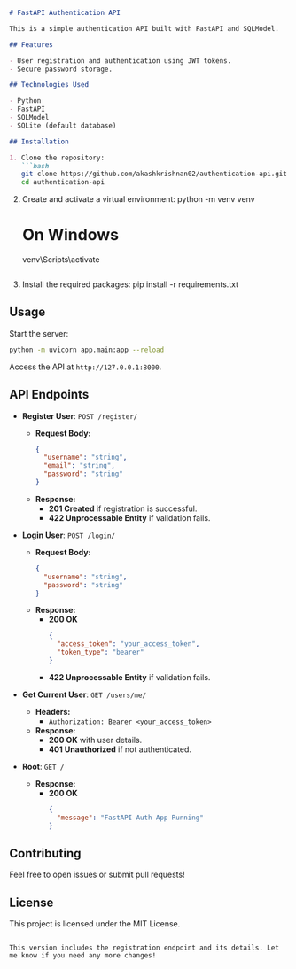 ```markdown
# FastAPI Authentication API

This is a simple authentication API built with FastAPI and SQLModel.

## Features

- User registration and authentication using JWT tokens.
- Secure password storage.

## Technologies Used

- Python
- FastAPI
- SQLModel
- SQLite (default database)

## Installation

1. Clone the repository:
   ```bash
   git clone https://github.com/akashkrishnan02/authentication-api.git
   cd authentication-api
   ```

2. Create and activate a virtual environment:
   python -m venv venv
   # On Windows
   venv\Scripts\activate
   ```

3. Install the required packages:
   pip install -r requirements.txt

## Usage

Start the server:
```bash
python -m uvicorn app.main:app --reload
```

Access the API at `http://127.0.0.1:8000`.

## API Endpoints

- **Register User**: `POST /register/`
  - **Request Body:**
    ```json
    {
      "username": "string",
      "email": "string",
      "password": "string"
    }
    ```
  - **Response:**
    - **201 Created** if registration is successful.
    - **422 Unprocessable Entity** if validation fails.

- **Login User**: `POST /login/`
  - **Request Body:**
    ```json
    {
      "username": "string",
      "password": "string"
    }
    ```
  - **Response:**
    - **200 OK**
      ```json
      {
        "access_token": "your_access_token",
        "token_type": "bearer"
      }
      ```
    - **422 Unprocessable Entity** if validation fails.

- **Get Current User**: `GET /users/me/`
  - **Headers:**
    - `Authorization: Bearer <your_access_token>`
  - **Response:**
    - **200 OK** with user details.
    - **401 Unauthorized** if not authenticated.

- **Root**: `GET /`
  - **Response:**
    - **200 OK**
      ```json
      {
        "message": "FastAPI Auth App Running"
      }
      ```

## Contributing

Feel free to open issues or submit pull requests!

## License

This project is licensed under the MIT License.
```

This version includes the registration endpoint and its details. Let me know if you need any more changes!
